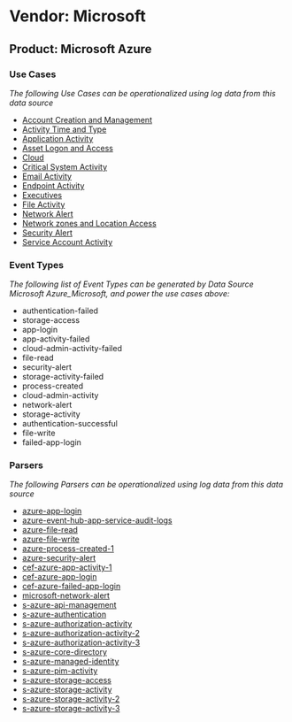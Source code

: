 Vendor: Microsoft
=================
Product: Microsoft Azure
------------------------

### Use Cases

_The following Use Cases can be operationalized using log data from this data source_

* [Account Creation and Management](../UseCases/usecase_account_creation_and_management.md)
* [Activity Time  and Type](../UseCases/usecase_activity_time__and_type.md)
* [Application Activity](../UseCases/usecase_application_activity.md)
* [Asset Logon and Access](../UseCases/usecase_asset_logon_and_access.md)
* [Cloud](../UseCases/usecase_cloud.md)
* [Critical System Activity](../UseCases/usecase_critical_system_activity.md)
* [Email Activity](../UseCases/usecase_email_activity.md)
* [Endpoint Activity](../UseCases/usecase_endpoint_activity.md)
* [Executives](../UseCases/usecase_executives.md)
* [File Activity](../UseCases/usecase_file_activity.md)
* [Network Alert](../UseCases/usecase_network_alert.md)
* [Network zones and Location Access](../UseCases/usecase_network_zones_and_location_access.md)
* [Security Alert](../UseCases/usecase_security_alert.md)
* [Service Account Activity](../UseCases/usecase_service_account_activity.md)


### Event Types

_The following list of Event Types can be generated by Data Source Microsoft Azure_Microsoft, and power the use cases above:_

- authentication-failed
- storage-access
- app-login
- app-activity-failed
- cloud-admin-activity-failed
- file-read
- security-alert
- storage-activity-failed
- process-created
- cloud-admin-activity
- network-alert
- storage-activity
- authentication-successful
- file-write
- failed-app-login


### Parsers

_The following Parsers can be operationalized using log data from this data source_

* [azure-app-login](../Parsers/parserContent_azure-app-login.md)
* [azure-event-hub-app-service-audit-logs](../Parsers/parserContent_azure-event-hub-app-service-audit-logs.md)
* [azure-file-read](../Parsers/parserContent_azure-file-read.md)
* [azure-file-write](../Parsers/parserContent_azure-file-write.md)
* [azure-process-created-1](../Parsers/parserContent_azure-process-created-1.md)
* [azure-security-alert](../Parsers/parserContent_azure-security-alert.md)
* [cef-azure-app-activity-1](../Parsers/parserContent_cef-azure-app-activity-1.md)
* [cef-azure-app-login](../Parsers/parserContent_cef-azure-app-login.md)
* [cef-azure-failed-app-login](../Parsers/parserContent_cef-azure-failed-app-login.md)
* [microsoft-network-alert](../Parsers/parserContent_microsoft-network-alert.md)
* [s-azure-api-management](../Parsers/parserContent_s-azure-api-management.md)
* [s-azure-authentication](../Parsers/parserContent_s-azure-authentication.md)
* [s-azure-authorization-activity](../Parsers/parserContent_s-azure-authorization-activity.md)
* [s-azure-authorization-activity-2](../Parsers/parserContent_s-azure-authorization-activity-2.md)
* [s-azure-authorization-activity-3](../Parsers/parserContent_s-azure-authorization-activity-3.md)
* [s-azure-core-directory](../Parsers/parserContent_s-azure-core-directory.md)
* [s-azure-managed-identity](../Parsers/parserContent_s-azure-managed-identity.md)
* [s-azure-pim-activity](../Parsers/parserContent_s-azure-pim-activity.md)
* [s-azure-storage-access](../Parsers/parserContent_s-azure-storage-access.md)
* [s-azure-storage-activity](../Parsers/parserContent_s-azure-storage-activity.md)
* [s-azure-storage-activity-2](../Parsers/parserContent_s-azure-storage-activity-2.md)
* [s-azure-storage-activity-3](../Parsers/parserContent_s-azure-storage-activity-3.md)
